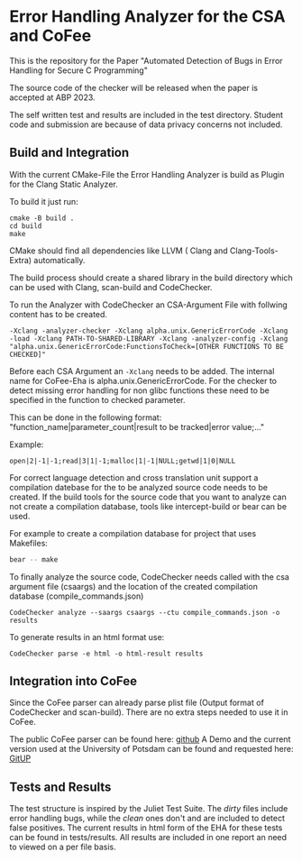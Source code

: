 # Error Handling Analyzer for the CSA and CoFee

This is the repository for the Paper "Automated Detection of Bugs in Error Handling for Secure C
Programming" 

The source code of the checker will be released when the paper is accepted at ABP 2023.

The self written test and results are included in the test directory. 
Student code and submission are because of data privacy concerns not included.

## Build and Integration

With the current CMake-File the Error Handling Analyzer is build as Plugin for the Clang Static Analyzer.

To build it just run:

```
cmake -B build .
cd build
make
```

CMake should find all dependencies like LLVM ( Clang and Clang-Tools-Extra) automatically.

The build process should create a shared library in the 
build directory which can be used with Clang, scan-build and CodeChecker.

To run the Analyzer with CodeChecker an CSA-Argument File with follwing content has to be created.

```
-Xclang -analyzer-checker -Xclang alpha.unix.GenericErrorCode -Xclang -load -Xclang PATH-TO-SHARED-LIBRARY -Xclang -analyzer-config -Xclang "alpha.unix.GenericErrorCode:FunctionsToCheck=[OTHER FUNCTIONS TO BE CHECKED]"
```

Before each CSA Argument an `-Xclang` needs to be added. The internal name for CoFee-Eha is alpha.unix.GenericErrorCode. For the checker to detect missing error handling for non glibc functions these need to be specified in the function to checked parameter.

This can be done in the following format: "function_name|parameter_count|result to be tracked|error value;..."

Example:
```
open|2|-1|-1;read|3|1|-1;malloc|1|-1|NULL;getwd|1|0|NULL
```

For correct language detection and cross translation unit support a compilation datebase for the to be analyzed source code needs to be created.
If the build tools for the source code that you want to analyze can not create a compilation database, tools like intercept-build or bear can be used.

For example to create a compilation database for project that uses Makefiles:
``` bash
bear -- make
```

To finally analyze the source code, CodeChecker needs called with the csa argument file (csaargs) and the location of the created compilation database 
(compile_commands.json)

```
CodeChecker analyze --saargs csaargs --ctu compile_commands.json -o results
```

To generate results in an html format use:
```
CodeChecker parse -e html -o html-result results
```

## Integration into CoFee

Since the CoFee parser can already parse plist file (Output format of CodeChecker and scan-build). There are no extra steps needed to use it in CoFee.

The public CoFee parser can be found here: [github](https://github.com/schrc3b6/CoFee)
A Demo and the current version used at the University of Potsdam can be found and requested here: [GitUP](https://gitup.uni-potsdam.de/maxschro/cofe_up)

## Tests and Results

The test structure is inspired by the Juliet Test Suite. The *dirty* files include error handling bugs, while the *clean* ones don't and are included to detect false positives.
The current results in html form of the EHA for these tests can be found in tests/results. All results are included in one report an need to viewed on a per file basis.
